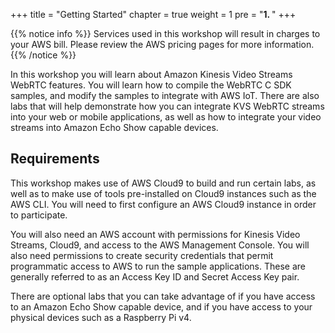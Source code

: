 +++
title = "Getting Started"
chapter = true
weight = 1
pre = "<b>1. </b>"
+++




{{% notice info %}}
Services used in this workshop will result in charges to your AWS bill. Please review the AWS pricing pages for more information.
{{% /notice %}}


In this workshop you will learn about Amazon Kinesis Video Streams WebRTC features. You will learn how to compile the WebRTC C SDK samples, and modify the samples to integrate with AWS IoT. There are also labs that will help demonstrate how you can integrate KVS WebRTC streams into your web or mobile applications, as well as how to integrate your video streams into Amazon Echo Show capable devices.

## Requirements

This workshop makes use of AWS Cloud9 to build and run certain labs, as well as to make use of tools pre-installed on Cloud9 instances such as the AWS CLI. You will need to first configure an AWS Cloud9 instance in order to participate.

You will also need an AWS account with permissions for Kinesis Video Streams, Cloud9, and access to the AWS Management Console. You will also need permissions to create security credentials that permit programmatic access to AWS to run the sample applications. These are generally referred to as an Access Key ID and Secret Access Key pair.

There are optional labs that you can take advantage of if you have access to an Amazon Echo Show capable device, and if you have access to your physical devices such as a Raspberry Pi v4. 
